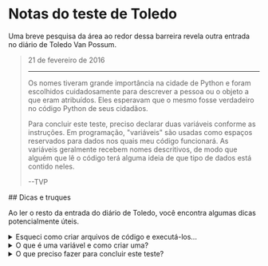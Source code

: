# Notas do teste de Toledo

Uma breve pesquisa da área ao redor dessa barreira revela outra entrada no diário de Toledo Van Possum.

<blockquote>
21 de fevereiro de 2016
<hr/>
<p>
Os nomes tiveram grande importância na cidade de Python e foram escolhidos cuidadosamente para descrever a pessoa ou o objeto a que eram atribuídos. Eles esperavam que o mesmo fosse verdadeiro no código Python de seus cidadãos.
</p>
<p>
Para concluir este teste, preciso declarar duas variáveis conforme as instruções. Em programação, "variáveis" são usadas como espaços reservados para dados nos quais meu código funcionará. As variáveis geralmente recebem nomes descritivos, de modo que alguém que lê o código terá alguma ideia de que tipo de dados está contido neles.
</p>
<p>
--TVP
</p>
</blockquote>
## Dicas e truques

Ao ler o resto da entrada do diário de Toledo, você encontra algumas dicas potencialmente úteis.

<details>
<summary>Esqueci como criar arquivos de código e executá-los...</summary>
Não se preocupe! Você pode voltar para revisar os testes anteriores, basta caminhar até as barreiras do teste concluídas e pressionar a *SPACEBAR* (BARRA DE ESPAÇO). Você pode revisar as técnicas aprendidas nesses testes sempre que for necessário. As primeiras tentativas dessa área devem familiarizá-lo com a forma de escrever e executar o código Python.

</details>
<details>
<summary>O que é uma variável e como criar uma?</summary>
Uma [variável](https://www.w3schools.com/python/python_variables.asp) é um contêiner para dados em que o programa irá operar. As variáveis devem ter nomes contínuos sem espaços. No Python, se você achar que um nome de variável precisa ter várias palavras, use um caractere `_` no nome em vez de um espaço. Assim, se você quiser nomear uma variável "my awesome thing", uma boa maneira de expressar isso em Python é `my_awesome_thing`.

Os nomes de variáveis são criados por você e podem ser (quase) qualquer coisa que você quiser.

Você __assign__ (atribui) um valor a uma variável no código usando o `=` (sinal de igual). O código abaixo atribui o número `777` a uma variável chamada `lucky_number` e atribui a string `"Star Wars"` a uma variável chamada `favorite_movie`.

```python
lucky_number = 777
favorite_movie = "Star Wars"

print(f"My luck number is {lucky_number}")
print(f"My favorite movie is {favorite_movie}")
```

</details>
<details>
<summary>O que preciso fazer para concluir este teste?</summary>
Crie um arquivo chamado `variables.py` na sua pasta de código:

```bash
<%= env.TQ_PYTHON_CODE_PATH.value %>
```

Nesse arquivo, crie uma variável `favorite_robot` que seja definida para a string `"Cedric"`. Crie outra variável chamada `meaning_of_life` que seja definida para o número `42`. Se você não souber como declarar variáveis, leia a dica acima desta.

Quando seu código estiver pronto, clique no botão *HACK* para concluir o teste.

</details>
